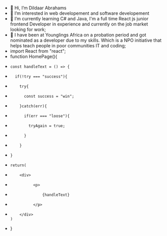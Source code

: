 - 👋 Hi, I’m Dildaar Abrahams
- 👀 I’m interested in web developement and software developement
- 🌱 I’m currently learning C# and Java, I'm a full time React js junior frontend Developer in experience and currently on the job market looking for work;
- 🌱 I have been at Younglings Africa on a probation period and got nominated as a developer due to my skills. Which is a NPO initiative that helps teach people in poor communities IT and coding;
-  import React from "react";
-   function HomePage(){
-     const handleText = () => {
-       if(!try === "success"){
-         try{
-           const success = "win";
-         }catch(err){
-           if(err === "loose"){
-             tryAgain = true;
-           }
-         }
-     }
-     return(
-         <div>
-               <p>
-                   {handleText}
-               </p>
-         </div>
      )
-   }
